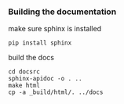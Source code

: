 ### Building the documentation

make sure sphinx is installed

```
pip install sphinx
```

build the docs

```
cd docsrc
sphinx-apidoc -o . ..
make html
cp -a _build/html/. ../docs
```

